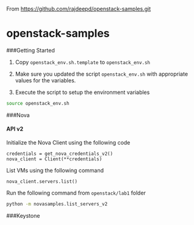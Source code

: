 
From 
https://github.com/rajdeepd/openstack-samples.git


openstack-samples
=================

###Getting Started

1.  Copy `openstack_env.sh.template` to `openstack_env.sh`

2.  Make sure you updated the script `openstack_env.sh` with appropriate values for the variables.

3.  Execute the script to setup the environment variables


```bash
source openstack_env.sh
```

###Nova

#### API v2

Initialize the Nova Client using the following code

```
credentials = get_nova_credentials_v2()
nova_client = Client(**credentials)
```
List VMs using the following command

```
nova_client.servers.list()
```

Run the following command from `openstack/lab1` folder

```bash
python -m novasamples.list_servers_v2
```

###Keystone
